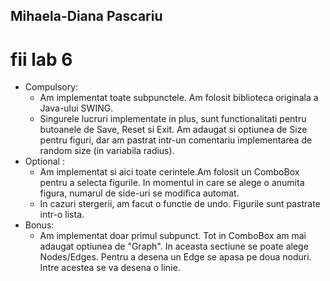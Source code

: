 ## Mihaela-Diana Pascariu
# fii lab 6
* Compulsory:
    * Am implementat toate subpunctele. Am folosit biblioteca originala a Java-ului SWING.
    * Singurele lucruri implementate in plus, sunt functionalitati pentru butoanele de Save, Reset si Exit. Am adaugat si optiunea de Size pentru figuri, dar am pastrat intr-un comentariu implementarea de random size (in variabila radius).
* Optional :
    * Am implementat si aici toate cerintele.Am folosit un ComboBox pentru a selecta figurile. In momentul in care se alege o anumita figura, numarul de side-uri se modifica automat.
    * In cazuri stergerii, am facut o functie de undo. Figurile sunt pastrate intr-o lista.
* Bonus:
    * Am implementat doar primul subpunct. Tot in ComboBox am mai adaugat optiunea de "Graph". In aceasta sectiune se poate alege Nodes/Edges. Pentru a desena un Edge se apasa pe doua noduri. Intre acestea se va desena o linie.